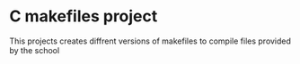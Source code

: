 # C makefiles project
This projects creates diffrent versions of makefiles to compile files provided by the school
